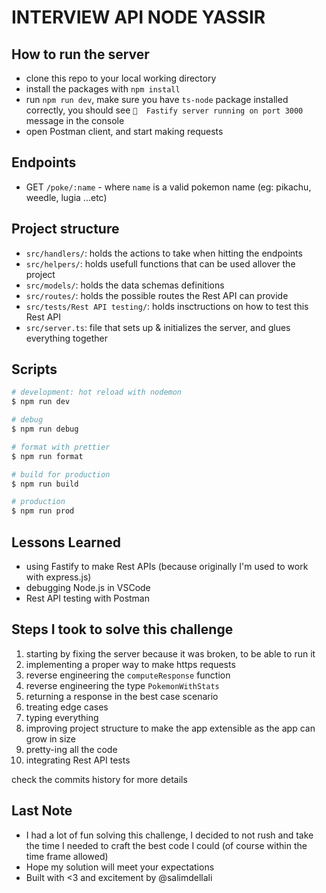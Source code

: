 # INTERVIEW API NODE YASSIR

## How to run the server
- clone this repo to your local working directory
- install the packages with `npm install`
- run `npm run dev`, make sure you have `ts-node` package installed correctly, you should see `🚀  Fastify server running on port 3000` message in the console 
- open Postman client, and start making requests

## Endpoints
- GET `/poke/:name` - where `name` is a valid pokemon name (eg: pikachu, weedle, lugia ...etc)

## Project structure
- `src/handlers/`: holds the actions to take when hitting the endpoints
- `src/helpers/`: holds usefull functions that can be used allover the project
- `src/models/`: holds the data schemas definitions
- `src/routes/`: holds the possible routes the Rest API can provide
- `src/tests/Rest API testing/`: holds insctructions on how to test this Rest API
- `src/server.ts`: file that sets up & initializes the server, and glues everything together

## Scripts

```bash
# development: hot reload with nodemon
$ npm run dev

# debug
$ npm run debug

# format with prettier
$ npm run format

# build for production
$ npm run build

# production
$ npm run prod
```

## Lessons Learned
- using Fastify to make Rest APIs (because originally I'm used to work with express.js)
- debugging Node.js in VSCode
- Rest API testing with Postman

## Steps I took to solve this challenge
1. starting by fixing the server because it was broken, to be able to run it
2. implementing a proper way to make https requests
3. reverse engineering the `computeResponse` function
4. reverse engineering the type `PokemonWithStats`
5. returning a response in the best case scenario
6. treating edge cases
7. typing everything
8. improving project structure to make the app extensible as the app can grow in size
9. pretty-ing all the code 
10. integrating Rest API tests


check the commits history for more details
## Last Note
- I had a lot of fun solving this challenge, I decided to not rush and take the time I needed to craft the best code I could (of course within the time frame allowed)
- Hope my solution will meet your expectations
- Built with <3 and excitement by @salimdellali